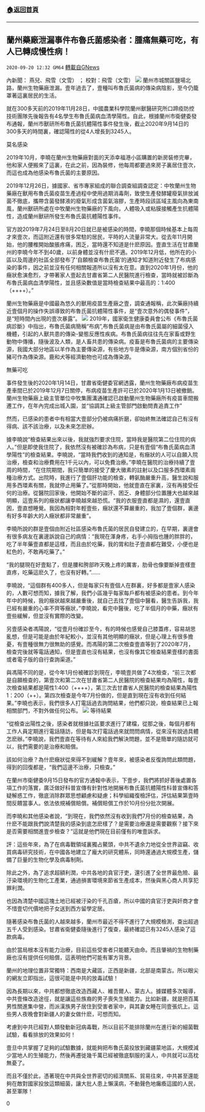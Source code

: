 ###  [:house:返回首頁](https://github.com/ourhimalayas/txt)
---

## 蘭州藥廠泄漏事件布魯氏菌感染者：腫痛無藥可吃，有人已轉成慢性病！
`2020-09-20 12:32 GM64` [轉載自GNews](https://gnews.org/zh-hant/371566/)

內新聞： 燕兒、飛雪（文雪） ； 校對：飛雪（文雪）
![](https://s3.amazonaws.com/gnews-media-offload/wp-content/uploads/2020/09/20120757/image0-1-18.jpg)
蘭州市城關區鹽場北路，蘭州生物藥廠泄漏。壹年過去了，壹種叫布魯氏菌病的傳染病陰影，至今仍籠罩著這裏居民的生活。

就在300多天前的2019年11月28日，中國農業科學院蘭州獸醫研究所口蹄疫防控技術團隊先後報告有4名學生布魯氏菌病血清學陽性。自此，根據蘭州市衛健委發布通報，蘭州市獸研所布魯氏菌抗體陽性事件發生後，截止2020年9月14日的300多天的時間裏，確認陽性的從4人增長到3245人。

莫名感染

2019年10月，李曉在蘭州生物藥廠對面的天添幸福港小區購置的新房裝修完畢，他和家人便搬來了這裏，在此之前，因為裝修，他每周都要過來房子裏居住壹次，而這也成為他感染布魯氏菌的主要原因。

2019年12月26日，據國家、省市專家組成的聯合調查組調查認定：中牧蘭州生物藥廠在獸用布魯氏菌疫苗生產過程中使用過期消毒劑，致使生產發酵罐廢氣排放滅菌不徹底，攜帶含菌發酵液的廢氣形成含菌氣溶膠，生產時段該區域主風向為東南風，蘭州獸研所處在中牧蘭州生物藥廠的下風向，人體吸入或粘膜接觸產生抗體陽性，造成蘭州獸研所發生布魯氏菌抗體陽性事件。

官方說2019年7月24日至8月20日就已是被感染的時間，李曉那個時候基本上每周才來壹次，而這附近還有很多常駐的居民，平時的人流量非常大。從去年11月開始，他的腰椎開始酸脹疼痛，困乏，當時還不知道是什麽原因。壹直生活在甘肅蘭州的李曉今年不到40歲，以前身體並沒有什麽不適。2019年12月低，他所在的小區以及周邊的社區全部發布了‘自願檢查布魯氏菌’的通知才知道附近發生了布病感染的事件，因之前並沒有任何相關報道所以沒有太在意。直到2020年1月份，他的癥狀愈演愈烈，才帶著家人壹起去甘肅省第二人民醫院進行檢查，當時就被診斷為布魯氏菌病血清學陽性，並且感染數值是當時檢查結果中最高的：1:400（++++）。”

蘭州生物藥廠是中國最為悠久的獸用疫苗生產廠之壹，調查通報稱，此次藥廠持續近壹個月的操作失誤導致的布魯氏菌抗體陽性事件，是“壹次意外的偶發事件”，是“短時間內出現的壹次暴露”。
![](https://s3.amazonaws.com/gnews-media-offload/wp-content/uploads/2020/09/20120903/img_5891.jpg)
2019年，國家衛生健康委員會公布《布魯氏菌病診斷》中指出，布魯氏菌病簡稱“布病”,布魯氏菌病是由布魯氏菌屬的細菌侵入機體，引起的人獸共患的傳染-變態反應性疾病。布魯氏菌病往往先在家畜或野生動物中傳播，隨後波及人類，是人畜共患的傳染病。疫畜是布魯氏菌病的主要傳染源，我國大部分地區以羊作為主要傳染源，有些地方牛是傳染源，南方個別省份的豬可作為傳染源。鹿和犬等經濟動物也可成為傳染源。

無藥可吃

事件發生後的2020年1月14日，甘肅省衛健委官網透露，蘭州生物藥廠布病疫苗生產車間已於2019年12月7日關停，布病疫苗生產許可已於2020年1月13日被撤銷。蘭州生物藥廠上級主管單位中牧集團溝通確認已啟動蘭州生物藥廠所有疫苗車間搬遷工作，在年內完成出城入園，並“協調其上級主管部門啟動問責追責工作”

然而，已感染的患者中有相當大壹部分仍被病痛折磨，卻始終無法確認自己有沒有得病、該不該治療，以及未來怎麽辦。

據李曉說“檢查結果出來以後，我就強烈要求住院，當時我是醫院第二位住院的病人。”但是即使我住院了，我依然沒有被確診為布病，只是有壹個“布魯氏菌病血清學陽性”的檢查結果。李曉說，“當時我們收到的通知是，有癥狀的人可以自願入院治療，檢查和治療費用在1千元以內，可以免費治療。”李曉在醫院的治療持續了壹周的時間，“在住院期間，我只簡單的接受了慶大黴素的註射以及口服多西環素兩種治療方式。出院時，我進行了壹個肝功能的檢查，轉氨酶嚴重升高，醫生說和服用多西環素有關，我就停止用藥了。”從那時開始，他就壹直在家裏，沒有再接受任何的治療。從醫院回家後，他開始不斷的盜汗、困乏、身體部分位置腫大也越來越明顯，這壹系列的癥狀都讓李曉越來越恐慌。“我的衣服壹直都是濕的，還壹直困，壹直想睡覺。我因為相對年輕壹些，癥狀還不算嚴重的，我加了壹個群，裏邊有好多年齡大的人癥狀都非常嚴重”。

李曉所說的群是壹個由附近社區感染布魯氏菌的居民自發建立的，在早期，裏邊會有很多病友在裏邊訴說自己的病情：“我現在渾身疼，右手小拇指也腫的胖胖的，吃了半年藥壹直都是這樣，而且由於吃藥，我的胃和肚子壹直都在難受，小便也是紅色的，不敢再吃藥了。”

“我的腿現在好壹點了，但是腰和胯部昨天晚上疼的厲害，肋骨也像要斷掉壹樣壹直疼，吃藥這麽久了，也沒有好轉。”……

李曉說，“這個群有400多人，但是每家只有壹個人在群裏，好多都是壹家人感染的，人數可想而知，據我了解，我們小區幾乎每家每戶都有被感染的患者。到今年年中的時候，我的癥狀越來越嚴重後，就自己去找了壹個中醫看，醫生告訴我，我已經有嚴重的心率不齊等癥狀，”李曉說，看完中醫後，吃了半個月的中藥，癥狀有壹些緩解，但並沒有實際的改變。

另壹感染者馮陽說，“從壹月份確診至今，有的時候也感覺自己膝蓋疼，容易胡思亂想，但是可能是由於年紀較小，並沒有其他明顯的癥狀，但是心理上有很多擔憂，有壹種很無力很無助的感覺。而馮陽的第二次檢查壹直等到了2020年7月，檢查完後就等電話通知，但是壹直也沒有結果，也沒有像其它檢查結果壹樣的書面或者電子版的自行查詢渠道。”

與馮陽不同的是，從今年1月份被確診到現在，李曉壹共做了4次檢查，“前三次都是自願檢查的，第壹次和第二次在甘肅省第二人民醫院的檢查結果均為陽性，每壹次檢查結果都是陽性1:400（++++），第三次去甘肅省人民醫院的檢查結果為陽性1：200（++）。第四次檢查是今年7月份做的，但是直到現在沒有收到任何結果。”李曉也表示，我們很多人打電話過去詢問結果，他們都只說，檢查結果已上報相關部門，不對外做任何公布。
![](https://s3.amazonaws.com/gnews-media-offload/wp-content/uploads/2020/09/20121742/img_5893.jpg)
等待結果

“從檢查出陽性之後，感染者就根據社區要求進行了建檔，從那之後，每個月都有工作人員定期進行電話隨訪，但是每次打電話過來就問問病情，從來沒有說過具體怎麽辦。”李曉說，我們壹直在等待有人來給我們解決問題，並不是簡單的隨訪就可以，我們需要的是治療和賠償。

該如何治療？為什麽癥狀從來得不到緩解？壹年來，被感染者反復詢問此類問題，得到的回復都是，“我們這邊不治療，只檢查。”

在蘭州市衛健委9月15日發布的官方通報中表示，下壹步，我們將抓好善後處置各項工作的落實，廣泛做好科普宣傳有針對性地開展布魯氏菌抗體陽性科普宣傳和答疑解惑工作，徹底消除群眾思想顧慮和疑慮；科學組織復檢評估，評估結果第壹時間反饋當事人。依法依規補償賠償。補償賠償工作於10月份分批次開展。

而李曉和其他感染者說，“到現在，我們依然沒有收到我們7月份的檢查結果，為什麽不能跟我們說清楚我的感染到底怎麽樣了？是需要治療還是需要觀察？接下來是否需要相關進壹步檢查？”這就是他們現在目前僅有的唯壹訴求。

評：這些年來，為了在病毒戰領域裏獨占鰲頭，中共不遺余力地從全世界盜竊、收買病毒研究技術，在中國各地建立了龐大的研究體系，同時還通過大規模生產，儲備了巨量的生物化學及病毒制劑。

除此之外，為了追求超額利潤，中共各地的貪官汙吏，還引進了全世界最危險、最汙染環境的生物化工產業，通過損害環境來節省生產成本，然後與黑心商人共享犯罪利潤。

也因為清楚中國這塊土地已經被汙染的千孔百瘡，所以中國的貪官汙吏與奸商才會不惜壹切代價地把子女送到西方留學定居。

隨著感染布魯氏菌的人越來越多，蘭州市最近不得不進行了大規模檢測，查出超過五千人受到感染。甘肅省衛健委隨後進行了復查，最終確認已有3245人感染了這款病毒。

由於當局根本沒有能力治療，目前這些受害者只能聽天由命。而且肇禍的生物制藥廠也沒有提供任何賠償，這表明他們可能有軍方背景。

蘭州的地理位置非常獨特：西南是大藏區，正西是新疆，北部是南蒙古。所以眼尖的網友立即指出，這很可能是中共的放毒試驗！

因為長期以來，中共都想徹底改造西藏人、維吾爾人、蒙古人。據媒體多次報導，中共壹條改造途徑，就是讓這些族裔的男子喪失生殖能力。比如新疆，就是把百萬男性關進集中營，而派漢族男子居住到受害者家中，與其妻女睡在同壹張炕上。這些男人夜晚會對新疆人的妻女做什麽，可想而知。

考慮到中共已經對人類發動新冠病毒戰，所以目前不能排除蘭州在進行新的細菌戰試驗，看看排放的效果如何！

壹旦中共掌握了足夠的試驗數據，就能夠把布魯氏菌投放到藏疆蒙地區，大規模減少當地人的生殖能力，然後再遷徙幾千萬已經被徹底馴服的漢人，中共就可以高枕無憂了。

而且不僅於此，憑著現在中共與全世界密切的經濟關系、貿易往來，中共甚至還能夠在敵對國家投放這類細菌，讓大批人患上懶漢病，不動聲色地癱瘓這國的人民，甚至軍隊！

0
